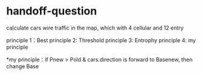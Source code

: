 # handoff-question
calculate cars wire traffic in the map, which with 4 cellular and 12 entry

principle 1：Best
principle 2: Threshold
principle 3: Entrophy
principle 4: my principle

*my principle：if Pnew > Pold & cars.direction is forward to Basenew, then change Base
